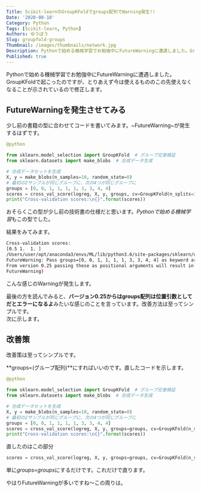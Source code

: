 ```yaml
---
Title: Scikit-learnのGroupKFoldでgroups配列でWarning発生!!
Date: '2020-08-18'
Category: Python
Tags: [Scikit-learn, Python]
Authors: ゆうぼう
Slug: groupfold-groups
Thumbnail: /images/thumbnails/network.jpg
Description: Pythonで始める機械学習でお勉強中にFutureWarningに遭遇しました。GroupKFoldで起こったのですが、とりあえず今は使えるもののこの先使えなくなることが示されているので修正します。
Published: true
---
```


Pythonで始める機械学習でお勉強中にFutureWarningに遭遇しました。GroupKFoldで起こったのですが、とりあえず今は使えるもののこの先使えなくなることが示されているので修正します。

## FutureWarningを発生させてみる

少し前の書籍の型に合わせてコードを書いてみます。~FutureWarning~が発生するはずです。

~~~python
@python

from sklearn.model_selection import GroupKFold  # グループ交差検証
from sklearn.datasets import make_blobs  # 合成データ生成

# 合成データセットを生成
X, y = make_blobs(n_samples=10, random_state=0)
# 最初の2サンプルが同じグループに、次の4つが同じグループに
groups = [0, 0, 1, 1, 1, 1, 3, 3, 4, 4]
scores = cross_val_score(logreg, X, y, groups, cv=GroupKFold(n_splits=3))
print("Cross-validation scores:\n{}".format(scores))
~~~

おそらくこの型が少し前の技術書の仕様だと思います。*Pythonで始める機械学習*もこの型でした。

結果をみてみます。

~~~bash
Cross-validation scores:
[0.5 1.  1. ]
/Users/user/opt/anaconda3/envs/ML/lib/python3.6/site-packages/sklearn/utils/validation.py:71: 
FutureWarning: Pass groups=[0, 0, 1, 1, 1, 1, 3, 3, 4, 4] as keyword args. 
From version 0.25 passing these as positional arguments will result in an error
FutureWarning)
~~~

こんな感じのWarningが発生します。

最後の方を読んでみると、**バージョン0.25からはgroups配列は位置引数としてだとエラーになるよ**みたいな感じのことを言っています。改善方法は至ってシンプルです。  
次に示します。

## 改善策

改善策は至ってシンプルです。

**groups=(グループ配列)**にすればいいのです。直したコードを示します。

~~~python
@python

from sklearn.model_selection import GroupKFold  # グループ交差検証
from sklearn.datasets import make_blobs  # 合成データ生成

# 合成データセットを生成
X, y = make_blobs(n_samples=10, random_state=0)
# 最初の2サンプルが同じグループに、次の4つが同じグループに
groups = [0, 0, 1, 1, 1, 1, 3, 3, 4, 4]
scores = cross_val_score(logreg, X, y, groups=groups, cv=GroupKFold(n_splits=3))
print("Cross-validation scores:\n{}".format(scores))
~~~

直したのはこの部分

~~~python
scores = cross_val_score(logreg, X, y, groups=groups, cv=GroupKFold(n_splits=3))
~~~

単に*groups=groups*にするだけです。これだけで直ります。

やはりFutureWarningが多いですね〜この周りは。
